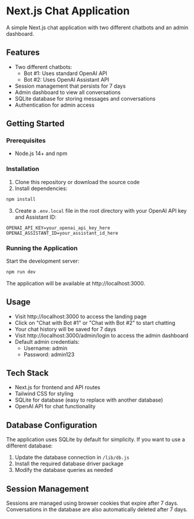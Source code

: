 # Next.js Chat Application

A simple Next.js chat application with two different chatbots and an admin dashboard.

## Features

- Two different chatbots:
  - Bot #1: Uses standard OpenAI API
  - Bot #2: Uses OpenAI Assistant API
- Session management that persists for 7 days
- Admin dashboard to view all conversations
- SQLite database for storing messages and conversations
- Authentication for admin access

## Getting Started

### Prerequisites

- Node.js 14+ and npm

### Installation

1. Clone this repository or download the source code
2. Install dependencies:

```bash
npm install
```

3. Create a `.env.local` file in the root directory with your OpenAI API key and Assistant ID:

```
OPENAI_API_KEY=your_openai_api_key_here
OPENAI_ASSISTANT_ID=your_assistant_id_here
```

### Running the Application

Start the development server:

```bash
npm run dev
```

The application will be available at http://localhost:3000.

## Usage

- Visit http://localhost:3000 to access the landing page
- Click on "Chat with Bot #1" or "Chat with Bot #2" to start chatting
- Your chat history will be saved for 7 days
- Visit http://localhost:3000/admin/login to access the admin dashboard
- Default admin credentials:
  - Username: admin
  - Password: admin123

## Tech Stack

- Next.js for frontend and API routes
- Tailwind CSS for styling
- SQLite for database (easy to replace with another database)
- OpenAI API for chat functionality

## Database Configuration

The application uses SQLite by default for simplicity. If you want to use a different database:

1. Update the database connection in `/lib/db.js`
2. Install the required database driver package
3. Modify the database queries as needed

## Session Management

Sessions are managed using browser cookies that expire after 7 days. Conversations in the database are also automatically deleted after 7 days.
